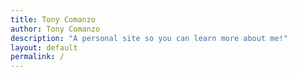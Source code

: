 ```yaml
---
title: Tony Comanzo
author: Tony Comanzo
description: "A personal site so you can learn more about me!"
layout: default
permalink: /
---
```


